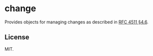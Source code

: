 # change

Provides objects for managing changes as described in
[RFC 4511 §4.6](https://www.rfc-editor.org/rfc/rfc4511.html#section-4.6).

## License

MIT.
